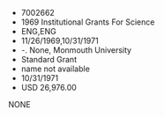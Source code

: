* 7002662
* 1969 Institutional Grants For Science
* ENG,ENG
* 11/26/1969,10/31/1971
* -. None, Monmouth University
* Standard Grant
*   name not available
* 10/31/1971
* USD 26,976.00

NONE
